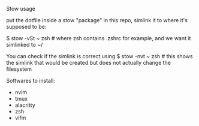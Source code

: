 Stow usage




put the dotfile inside a stow "package" in this repo,
simlink it to where it's supposed to be:

$ stow -vSt ~ zsh     # where zsh contains .zshrc for example, and we want it simlinked to ~/


You can check if the simlink is correct using
$ stow -nvt ~ zsh     # this shows the simlink that would be created but does not actually change the filesystem





Softwares to install:

- nvim
- tmux
- alacritty
- zsh
- vifm
